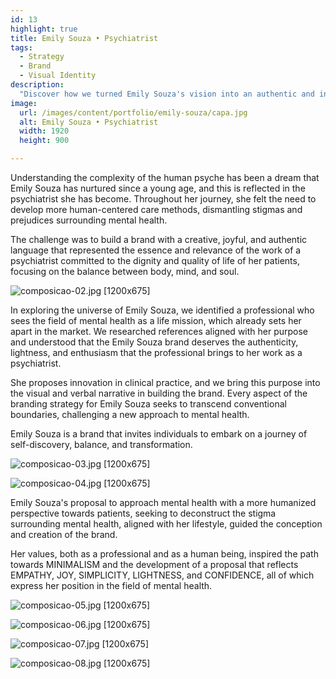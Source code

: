 ```yaml
---
id: 13
highlight: true
title: Emily Souza • Psychiatrist
tags:
  - Strategy
  - Brand
  - Visual Identity
description:
  "Discover how we turned Emily Souza's vision into an authentic and innovative mental health brand."
image:
  url: /images/content/portfolio/emily-souza/capa.jpg
  alt: Emily Souza • Psychiatrist
  width: 1920
  height: 900

---
```


<Titulo/>

<Tags />

<IconeCompartilhar />

<ImagemPrincipal />

Understanding the complexity of the human psyche has been a dream that Emily Souza has nurtured since a young age, and this is reflected in the psychiatrist she has become. Throughout her journey, she felt the need to develop more human-centered care methods, dismantling stigmas and prejudices surrounding mental health.

The challenge was to build a brand with a creative, joyful, and authentic language that represented the essence and relevance of the work of a psychiatrist committed to the dignity and quality of life of her patients, focusing on the balance between body, mind, and soul.

![composicao-02.jpg [1200x675] ](/images/content/portfolio/emily-souza/composicao-02.jpg)

In exploring the universe of Emily Souza, we identified a professional who sees the field of mental health as a life mission, which already sets her apart in the market. We researched references aligned with her purpose and understood that the Emily Souza brand deserves the authenticity, lightness, and enthusiasm that the professional brings to her work as a psychiatrist.

She proposes innovation in clinical practice, and we bring this purpose into the visual and verbal narrative in building the brand. Every aspect of the branding strategy for Emily Souza seeks to transcend conventional boundaries, challenging a new approach to mental health.

Emily Souza is a brand that invites individuals to embark on a journey of self-discovery, balance, and transformation.

![composicao-03.jpg [1200x675] ](/images/content/portfolio/emily-souza/composicao-03.jpg)

![composicao-04.jpg [1200x675] ](/images/content/portfolio/emily-souza/composicao-04.jpg)

Emily Souza's proposal to approach mental health with a more humanized perspective towards patients, seeking to deconstruct the stigma surrounding mental health, aligned with her lifestyle, guided the conception and creation of the brand.

Her values, both as a professional and as a human being, inspired the path towards MINIMALISM and the development of a proposal that reflects EMPATHY, JOY, SIMPLICITY, LIGHTNESS, and CONFIDENCE, all of which express her position in the field of mental health.

![composicao-05.jpg [1200x675] ](/images/content/portfolio/emily-souza/composicao-05.jpg)

![composicao-06.jpg [1200x675] ](/images/content/portfolio/emily-souza/composicao-06.jpg)

![composicao-07.jpg [1200x675] ](/images/content/portfolio/emily-souza/composicao-07.jpg)

![composicao-08.jpg [1200x675] ](/images/content/portfolio/emily-souza/composicao-08.jpg)

<Espaco altura="40px" />

